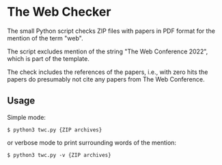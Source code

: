 # The Web Checker

The small Python script checks ZIP files with papers in PDF format for the mention of the term "web".

The script excludes mention of the string "The Web Conference 2022", which is part of the template.

The check includes the references of the papers, i.e., with zero hits the papers do presumably not cite any papers from The Web Conference.

## Usage

Simple mode:

````$ python3 twc.py {ZIP archives}````

or verbose mode to print surrounding words of the mention:

````$ python3 twc.py -v {ZIP archives}````